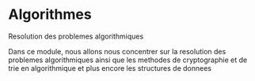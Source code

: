 # Algorithmes
Resolution des problemes algorithmiques 

Dans ce module, nous allons nous concentrer sur la resolution des problemes algorithmiques 
ainsi que les methodes de cryptographie et de trie en algorithmique et plus encore les structures de donnees
